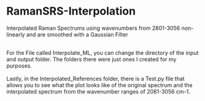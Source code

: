 # RamanSRS-Interpolation
Interpolated Raman Spectrums using wavenumbers from 2801-3056 non-linearly and are smoothed with a Gaussian Filter<br />

<br />
For the File called Interpolate_ML, you can change the directory of the input and output folder. The folders there were just ones I created for my purposes. 
<br />

<br />
Lastly, in the Interpolated_References folder, there is a Test.py file that allows you to see what the plot looks like of the original spectrum and the interpolated spectrum from the wavenumber ranges of 2081-3056 cm-1. 
